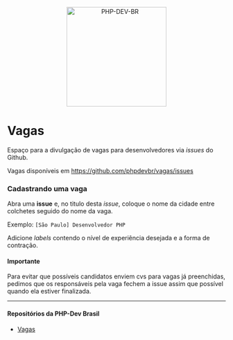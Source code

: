 <p align="center">
  <img src="https://avatars0.githubusercontent.com/u/21205969?v=3&u=811926aba01e8a43d7a8ffda50b7b66a57ccdd0a" alt="PHP-DEV-BR" width="230" />
</p>

# Vagas

Espaço para a divulgação de vagas para desenvolvedores via _issues_ do Github.

Vagas disponíveis em https://github.com/phpdevbr/vagas/issues

### Cadastrando uma vaga

Abra uma **issue** e, no titulo desta _issue_, coloque o nome da cidade entre colchetes seguido do nome da vaga.

Exemplo: `[São Paulo] Desenvolvedor PHP`

Adicione _labels_ contendo o nível de experiência desejada e a forma de contração.

#### Importante

Para evitar que possíveis candidatos enviem cvs para vagas já preenchidas, pedimos que os responsáveis pela vaga fechem a issue assim que possível quando ela estiver finalizada. 
 
________
#### Repositórios da PHP-Dev Brasil

- [Vagas](https://github.com/phpdevbr/vagas)

